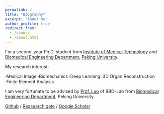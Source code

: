 ```yaml
---
permalink: /
title: "Biography"
excerpt: "About me"
author_profile: true
redirect_from: 
  - /about/
  - /about.html
---
```



I'm a second-year Ph.D. student from [Institute of Medical Technology](https://imt.bjmu.edu.cn/) and [Biomedical Engineering Department](https://bme.bjmu.edu.cn/), [Peking University](https://www.pku.edu.cn/). 

My research interest:

·Medical Image
·Biomechanics
·Deep Learning
·3D Organ Reconstruction
·Finite Element Analysis
    
I am very fortunate to be advised by [Prof. Luo](https://bme.bjmu.edu.cn/szdw/223027.htm) of BBD-Lab from [Biomedical Engineering Department](https://bme.bjmu.edu.cn/), Peking University.

 [Github](https://github.com/stranger47-MCI) / [Reasearch gate](https://www.researchgate.net/profile/Hui-Wang-541) / [Google Scholar](https://scholar.google.com/citations?user=6iSnKRkAAAAJ&hl=zh-CN)


